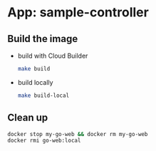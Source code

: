 # App: sample-controller

## Build the image

* build with Cloud Builder

  ```sh
  make build
  ```

* build locally

  ```sh
  make build-local
  ```

## Clean up

```sh
docker stop my-go-web && docker rm my-go-web
docker rmi go-web:local
```
